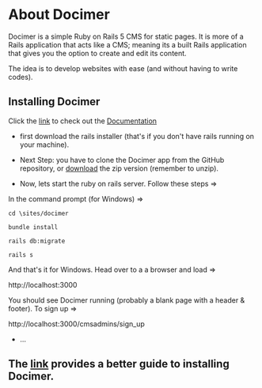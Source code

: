 # About Docimer

 Docimer is a simple Ruby on Rails 5 CMS for static pages. It is more of a Rails application that acts like a CMS; meaning its a built Rails application that gives you the option to create and edit its content.

The idea is to develop websites with ease (and without having to write codes). 

## Installing Docimer

Click the <a href="https://ohiodn8.github.io/Docimer/" target="_blank">link</a> to check out the <a href="https://ohiodn8.github.io/Docimer/" target="_blank">Documentation</a>


* first download the rails installer (that's if you don't have rails running on your machine).

* Next Step: you have to clone the Docimer app from the GitHub repository, or <a href="https://github.com/ohiodn8/Docimer/archive/master.zip" target="_blank">
download</a> the zip version (remember to unzip).

* Now, lets start the ruby on rails server. Follow these steps =>

In the command prompt (for Windows) =>

<pre><code>cd \sites/docimer</code></pre>

<pre><code>bundle install</code></pre>

<pre><code>rails db:migrate</code></pre>

<pre><code>rails s</code></pre>

And that's it for Windows. Head over to a a browser and load =>

http://localhost:3000

You should see Docimer running (probably a blank page with a header & footer). To sign up =>

http://localhost:3000/cmsadmins/sign_up

* ...


## The <a href="https://ohiodn8.github.io/Docimer/" target="_blank">link</a> provides a better guide to installing Docimer.

